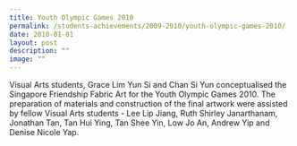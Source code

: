 ```yaml
---
title: Youth Olympic Games 2010
permalink: /students-achievements/2009-2010/youth-olympic-games-2010/
date: 2010-01-01
layout: post
description: ""
image: ""
---
```

Visual Arts students, Grace Lim Yun Si and Chan Si Yun conceptualised the Singapore Friendship Fabric Art for the Youth Olympic Games 2010. The preparation of materials and construction of the final artwork were assisted by fellow Visual Arts students - Lee Lip Jiang, Ruth Shirley Janarthanam, Jonathan Tan, Tan Hui Ying, Tan Shee Yin, Low Jo An, Andrew Yip and Denise Nicole Yap.
